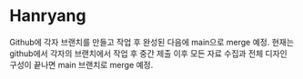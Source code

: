 # Hanryang
Github에 각자 브랜치를 만들고 작업 후 완성된 다음에 main으로 merge 예정.
현재는 github에서 각자의 브랜치에서 작업 후 중간 제출 이후 모든 자료 수집과 	전체 디자인 구성이 끝나면 main 브랜치로 merge 예정.
